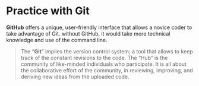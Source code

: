 # Practice with Git

**GitHub** offers a unique, user-friendly interface that allows a novice coder to take advantage of Git. without GitHub, it would take more technical knowledge and use of the command line.
 
>The “**Git**” implies the version control system; a tool that allows  to keep track of the constant revisions to the code. The “Hub” is the community of like-minded individuals who participate. It is all about the collaborative effort of the community, in reviewing, improving, and deriving new ideas from the uploaded code.
